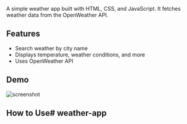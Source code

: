 A simple weather app built with HTML, CSS, and JavaScript. It fetches weather data from the OpenWeather API.

## Features

- Search weather by city name
- Displays temperature, weather conditions, and more
- Uses OpenWeather API

## Demo

![screenshot](screenshot.png) <!-- optional: add image later -->

## How to Use# weather-app

